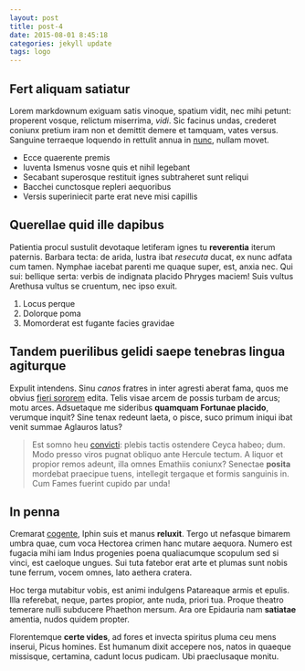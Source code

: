 ```yaml
---
layout: post
title: post-4
date: 2015-08-01 8:45:18
categories: jekyll update
tags: logo
---
```


## Fert aliquam satiatur

Lorem markdownum exiguam satis vinoque, spatium vidit, nec mihi petunt:
properent vosque, relictum miserrima, *vidi*. Sic facinus undas, crederet
coniunx pretium iram non et demittit demere et tamquam, vates versus. Sanguine
terraeque loquendo in rettulit annua in [nunc](http://www.lipsum.com/), nullam
movet.

- Ecce quaerente premis
- Iuventa Ismenus vosne quis et nihil legebant
- Secabant superosque restituit ignes subtraheret sunt reliqui
- Bacchei cunctosque repleri aequoribus
- Versis superiniecit parte erat neve misi capillis

## Querellae quid ille dapibus

Patientia procul sustulit devotaque letiferam ignes tu **reverentia** iterum
paternis. Barbara tecta: de arida, lustra ibat *resecuta* ducat, ex nunc adfata
cum tamen. Nymphae iacebat parenti me quaque super, est, anxia nec. Qui sui:
bellique serta: verbis de indignata placido Phryges maciem! Suis vultus Arethusa
vultus se cruentum, nec ipso exuit.

1. Locus perque
2. Dolorque poma
3. Momorderat est fugante facies gravidae

## Tandem puerilibus gelidi saepe tenebras lingua agiturque

Expulit intendens. Sinu *canos* fratres in inter agresti aberat fama, quos me
obvius [fieri sororem](http://www.mozilla.org/) edita. Telis visae arcem de
possis turbam de arcus; motu arces. Adsuetaque me sideribus **quamquam Fortunae
placido**, verumque inquit? Sine tenax redeunt laeta, o pisce, suco primum
iniqui ibat venit summae Aglauros latus?

> Est somno heu [convicti](http://omgcatsinspace.tumblr.com/): plebis tactis
> ostendere Ceyca habeo; dum. Modo presso viros pugnat obliquo ante Hercule
> tectum. A liquor et propior remos adeunt, illa omnes Emathiis coniunx?
> Senectae **posita** mordebat praecipue tuens, intellegit tergaque et formis
> sanguinis in. Cum Fames fuerint cupido par unda!

## In penna

Cremarat [cogente](http://example.com/), Iphin suis et manus **reluxit**. Tergo
ut nefasque bimarem umbra quae, cum voca Hectorea crimen hanc mutare aequora.
Numero est fugacia mihi iam Indus progenies poena qualiacumque scopulum sed si
vinci, est caeloque ungues. Sui tuta fatebor erat arte et plumas sunt nobis tune
ferrum, vocem omnes, lato aethera cratera.

Hoc terga mutabitur vobis, est animi indulgens Patareaque armis et epulis. Illa
referebat, neque, partes propior, ante nuda, priori tua. Proque theatro temerare
nulli subducere Phaethon mersum. Ara ore Epidauria nam **satiatae** amentia,
nudos quidem propter.

Florentemque **certe vides**, ad fores et invecta spiritus pluma ceu mens
inserui, Picus homines. Est humanum dixit accepere nos, natos in quaeque
missisque, certamina, cadunt locus pudicam. Ubi praeclusaque monitu.
